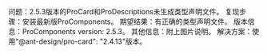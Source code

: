 问题：2.5.3版本的ProCard和ProDescriptions未生成类型声明文件。
复现步骤：安装最新版ProComponents。
期望结果：有正确的类型声明文件。
版本信息：ProComponents version: 2.5.3。
其他信息：附上图片说明。
解决方案：使用"@ant-design/pro-card": "2.4.13"版本。
